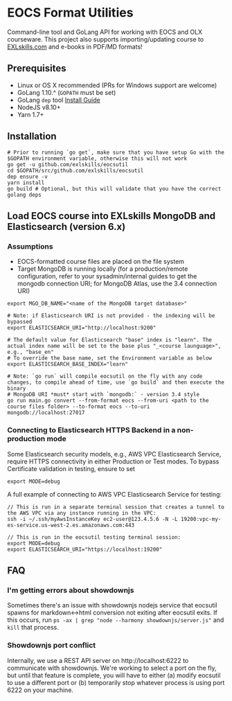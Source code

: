 # EOCS Format Utilities

Command-line tool and GoLang API for working with EOCS and OLX courseware. This project also supports importing/updating course to [EXLskills.com](https://exlskills.com/) and e-books in PDF/MD formats!

## Prerequisites

+ Linux or OS X recommended (PRs for Windows support are welcome)
+ GoLang 1.10.^  (`GOPATH` must be set)
+ GoLang `dep` tool [Install Guide](https://github.com/golang/dep#setup)
+ NodeJS v8.10+
+ Yarn 1.7+

## Installation

```
# Prior to running `go get`, make sure that you have setup Go with the $GOPATH environment variable, otherwise this will not work
go get -u github.com/exlskills/eocsutil
cd $GOPATH/src/github.com/exlskills/eocsutil
dep ensure -v
yarn install
go build # Optional, but this will validate that you have the correct golang deps
```

## Load EOCS course into EXLskills MongoDB and Elasticsearch (version 6.x)

### Assumptions

+ EOCS-formatted course files are placed on the file system  
+ Target MongoDB is running locally (for a production/remote configuration, refer to your sysadmin/internal guides to get the mongodb connection URI; for MongoDB Atlas, use the 3.4 connection URI)

```
export MGO_DB_NAME="<name of the MongoDB target database>"

# Note: if Elasticsearch URI is not provided - the indexing will be bypassed
export ELASTICSEARCH_URI="http://localhost:9200"

# The default value for Elasticsearch "base" index is "learn". The actual index name will be set to the base plus "_<course launguage>", e.g., "base_en"
# To override the base name, set the Environment variable as below 
export ELASTICSEARCH_BASE_INDEX="learn"
 
# Note: `go run` will compile eocsutil on the fly with any code changes, to compile ahead of time, use `go build` and then execute the binary
# MongoDB URI *must* start with `mongodb:` - version 3.4 style
go run main.go convert --from-format eocs --from-uri <path to the course files folder> --to-format eocs --to-uri mongodb://localhost:27017
```

### Connecting to Elasticsearch HTTPS Backend in a non-production mode 

Some Elasticsearch security models, e.g., AWS VPC Elasticsearch Service, require HTTPS connectivity in either Production or Test modes. To bypass Certificate validation in testing, ensure to set
```
export MODE=debug
```

A full example of connecting to AWS VPC Elasticsearch Service for testing:
```
// This is run in a separate terminal session that creates a tunnel to the AWS VPC via any instance running in the VPC:
ssh -i ~/.ssh/myAwsInstanceKey ec2-user@123.4.5.6 -N -L 19200:vpc-my-es-service.us-west-2.es.amazonaws.com:443

// This is run in the eocsutil testing terminal session: 
export MODE=debug
export ELASTICSEARCH_URI="https://localhost:19200"
```
  

## FAQ

### I'm getting errors about showdownjs

Sometimes there's an issue with showdownjs nodejs service that eocsutil spawns for markdown<->html conversion not exiting after eocsutil exits. If this occurs, run `ps -ax | grep "node --harmony showdownjs/server.js"` and `kill` that process.

### Showdownjs port conflict

Internally, we use a REST API server on http://localhost:6222 to communicate with showdownjs. We're working to select a port on the fly, but until that feature is complete, you will have to either (a) modify eocsutil to use a different port or (b) temporarily stop whatever process is using port 6222 on your machine.

